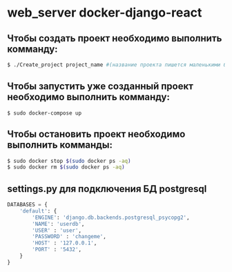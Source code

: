 # web_server docker-django-react


## Чтобы создать проект необходимо выполнить комманду:
```sh 
$ ./Create_project project_name #(название проекта пишется маленькими буквами через нижнее подчёркивание)
```


## Чтобы запустить уже созданный проект необходимо выполнить комманду:
`$ sudo docker-compose up`


## Чтобы остановить проект необходимо выполнить комманды:
```sh
$ sudo docker stop $(sudo docker ps -aq)
$ sudo docker rm $(sudo docker ps -aq)
```


## settings.py для подключения БД postgresql
```python
DATABASES = {
    'default': {
        'ENGINE': 'django.db.backends.postgresql_psycopg2',
	    'NAME': 'userdb',
	    'USER' : 'user',
	    'PASSWORD' : 'changeme',
	    'HOST' : '127.0.0.1',
	    'PORT' : '5432',
    }
}
```